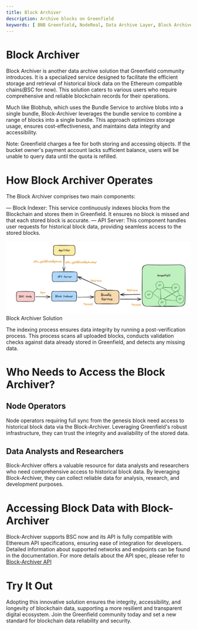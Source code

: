 ```yaml
---
title: Block Archiver
description: Archive blocks on Greenfield
keywords: [ BNB Greenfield, NodeReal, Data Archive Layer, Block Archiver ]
---
```


# Block Archiver

Block Archiver is another data archive solution that Greenfield community introduces. It is a specialized service designed to
facilitate the efficient storage and retrieval of historical block data on the Ethereum compatible chains(BSC for now). This solution caters to
various users who require comprehensive and reliable blockchain records for their operations.

Much like Blobhub, which uses the Bundle Service to archive blobs into a single bundle, Block-Archiver leverages
the bundle service to combine a range of blocks into a single bundle. This approach optimizes storage usage, ensures cost-effectiveness,
and maintains data integrity and accessibility.

Note: Greenfield charges a fee for both storing and accessing objects. If the bucket owner's payment account lacks sufficient balance,
users will be unable to query data until the quota is refilled.

# How Block Archiver Operates

The Block Archiver comprises two main components:

— Block Indexer: This service continuously indexes blocks from the Blockchain and stores them in Greenfield. It ensures no block is missed and that each stored block is accurate.
— API Server: This component handles user requests for historical block data, providing seamless access to the stored blocks.

![Block Archiver](../../static/asset/block-archiver.png)
Block Archiver Solution

The indexing process ensures data integrity by running a post-verification process. This process scans all uploaded blocks,
conducts validation checks against data already stored in Greenfield, and detects any missing data.

# Who Needs to Access the Block Archiver?

## Node Operators

Node operators requiring full sync from the genesis block need access to historical block data via the Block-Archiver. Leveraging Greenfield's robust infrastructure, they can trust the integrity and availability of the stored data.

## Data Analysts and Researchers

Block-Archiver offers a valuable resource for data analysts and researchers who need comprehensive access to historical block
data. By leveraging Block-Archiver, they can collect reliable data for analysis, research, and development purposes.

# Accessing Block Data with Block-Archiver

Block-Archiver supports BSC now and its API is fully compatible with Ethereum API specifications, ensuring ease of integration for
developers. Detailed information about supported networks and endpoints can be found in the documentation. For more details
about the API spec, please refer to [Block-Archiver API](https://github.com/bnb-chain/greenfield-bsc-archiver/?tab=readme-ov-file#block-archiver-api)

# Try It Out

Adopting this innovative solution ensures the integrity, accessibility, and longevity of blockchain data, supporting a more
resilient and transparent digital ecosystem. Join the Greenfield community today and set a new standard for blockchain data
reliability and security.